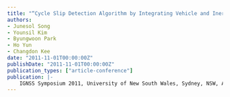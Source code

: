 ```yaml
---
title: "“Cycle Slip Detection Algorithm by Integrating Vehicle and Inertial Sensors for Land Vehicle Users"
authors:
- Junesol Song
- Younsil Kim
- Byungwoon Park
- Ho Yun
- Changdon Kee
date: "2011-11-01T00:00:00Z"
publishDate: "2011-11-01T00:00:00Z"
publication_types: ["article-conference"]
publication: |-
    IGNSS Symposium 2011, University of New South Wales, Sydney, NSW, Australia, 15-17 November 2011
---
```

